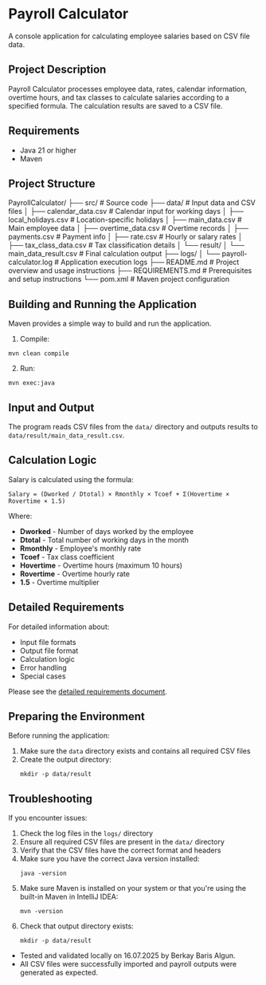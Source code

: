 # Payroll Calculator

A console application for calculating employee salaries based on CSV file data.

## Project Description

Payroll Calculator processes employee data, rates, calendar information, overtime hours, and tax classes to calculate salaries according to a specified formula. The calculation results are saved to a CSV file.

## Requirements

- Java 21 or higher
- Maven

## Project Structure

PayrollCalculator/
├── src/                           # Source code
├── data/                          # Input data and CSV files
│   ├── calendar_data.csv          # Calendar input for working days
│   ├── local_holidays.csv         # Location-specific holidays
│   ├── main_data.csv              # Main employee data
│   ├── overtime_data.csv          # Overtime records
│   ├── payments.csv               # Payment info
│   ├── rate.csv                   # Hourly or salary rates
│   ├── tax_class_data.csv         # Tax classification details
│   └── result/
│       └── main_data_result.csv   # Final calculation output
├── logs/
│   └── payroll-calculator.log     # Application execution logs
├── README.md                      # Project overview and usage instructions
├── REQUIREMENTS.md                # Prerequisites and setup instructions
└── pom.xml                        # Maven project configuration

## Building and Running the Application

Maven provides a simple way to build and run the application.

1. Compile:
```
mvn clean compile
```

2. Run:
```
mvn exec:java
```

## Input and Output

The program reads CSV files from the `data/` directory and outputs results to `data/result/main_data_result.csv`.

## Calculation Logic

Salary is calculated using the formula:

```
Salary = (Dworked / Dtotal) × Rmonthly × Tcoef + Σ(Hovertime × Rovertime × 1.5)
```

Where:
- **Dworked** - Number of days worked by the employee
- **Dtotal** - Total number of working days in the month
- **Rmonthly** - Employee's monthly rate
- **Tcoef** - Tax class coefficient
- **Hovertime** - Overtime hours (maximum 10 hours)
- **Rovertime** - Overtime hourly rate
- **1.5** - Overtime multiplier

## Detailed Requirements

For detailed information about:
- Input file formats
- Output file format
- Calculation logic
- Error handling
- Special cases

Please see the [detailed requirements document](REQUIREMENTS.md).

## Preparing the Environment

Before running the application:

1. Make sure the `data` directory exists and contains all required CSV files
2. Create the output directory:
   ```
   mkdir -p data/result
   ```

## Troubleshooting

If you encounter issues:

1. Check the log files in the `logs/` directory
2. Ensure all required CSV files are present in the `data/` directory
3. Verify that the CSV files have the correct format and headers
4. Make sure you have the correct Java version installed:
   ```
   java -version
   ```
5. Make sure Maven is installed on your system or that you're using the built-in Maven in IntelliJ IDEA:
   ```
   mvn -version
   ```
6. Check that output directory exists:
   ```
   mkdir -p data/result
   ```

- Tested and validated locally on 16.07.2025 by Berkay Baris Algun.
- All CSV files were successfully imported and payroll outputs were generated as expected.
